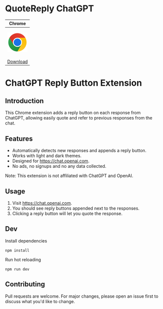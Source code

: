 # QuoteReply ChatGPT

| Chrome                                                                                                                                                                 |
| ---------------------------------------------------------------------------------------------------------------------------------------------------------------------- |
| <p align="center"><a href="https://chrome.google.com/webstore/detail/quotereply-chatgpt/iohbnkcaifeikbggjmcbamcbhojmfpca"><img src="/assets/chrome_64x64.png"></a></p> |
| [Download](https://chrome.google.com/webstore/detail/quotereply-chatgpt/iohbnkcaifeikbggjmcbamcbhojmfpca)                                                              |

# ChatGPT Reply Button Extension

## Introduction

This Chrome extension adds a reply button on each response from ChatGPT, allowing easily quote and refer to previous responses from the chat.

## Features

- Automatically detects new responses and appends a reply button.
- Works with light and dark themes.
- Designed for https://chat.openai.com.
- No ads, no signups and no any data collected.

Note: This extension is not affiliated with ChatGPT and OpenAI.

## Usage

1. Visit https://chat.openai.com.
2. You should see reply buttons appended next to the responses.
3. Clicking a reply button will let you quote the response.

## Dev

Install dependencies

```
npm install
```

Run hot reloading

```
npm run dev
```

## Contributing

Pull requests are welcome. For major changes, please open an issue first to discuss what you'd like to change.
